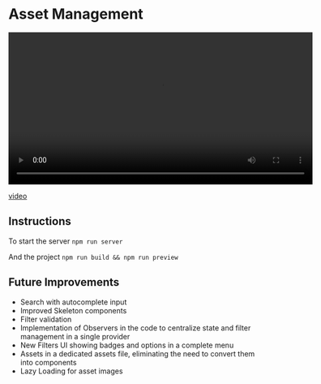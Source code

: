 # Asset Management

<video controls width="600">
  <source src="./Tractian.mp4" type="video/mp4">
  Your browser does not support the video tag.
</video>

[video](Tractian.mov)

## Instructions

To start the server
`npm run server`

And the project
`npm run build && npm run preview`

## Future Improvements

- Search with autocomplete input
- Improved Skeleton components
- Filter validation
- Implementation of Observers in the code to centralize state and filter management in a single provider
- New Filters UI showing badges and options in a complete menu
- Assets in a dedicated assets file, eliminating the need to convert them into components
- Lazy Loading for asset images
